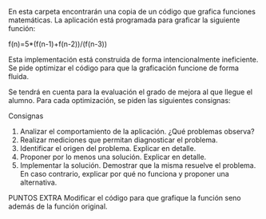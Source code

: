 En esta carpeta encontrarán una copia de un código que grafica funciones matemáticas. La aplicación está programada para graficar la siguiente función: 

f(n)=5*(f(n-1)+f(n-2))/(f(n-3))

Esta implementación está construida de forma intencionalmente ineficiente. Se pide optimizar el código para que la graficación funcione de forma fluida.

Se tendrá en cuenta para la evaluación el grado de mejora al que llegue el alumno. Para cada optimización, se piden las siguientes consignas: 

Consignas
1. Analizar el comportamiento de la aplicación. ¿Qué problemas observa?	
2. Realizar mediciones que permitan diagnosticar el problema.	
3. Identificar el origen del problema. Explicar en detalle.	
4. Proponer por lo menos una solución. Explicar en detalle.	
5. Implementar la solución. Demostrar que la misma resuelve el problema. En caso contrario, explicar por qué no funciona y proponer una alternativa.	

PUNTOS EXTRA
Modificar el código para que grafique la función seno además de la función original.	
